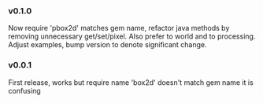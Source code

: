 ### v0.1.0

Now require 'pbox2d' matches gem name, refactor java methods by removing unnecessary get/set/pixel. Also prefer to world and to processing. Adjust examples, bump version to denote significant change.


### v0.0.1

First release, works but require name 'box2d' doesn't match gem name it is confusing